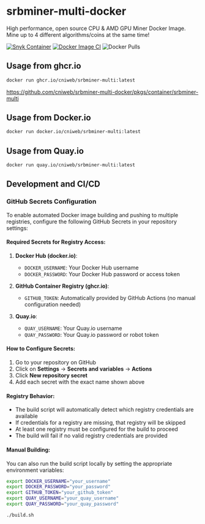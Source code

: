 # srbminer-multi-docker

High performance, open source CPU & AMD GPU Miner Docker Image.
Mine up to 4 different algorithms/coins at the same time!

[![Snyk Container](https://github.com/cniweb/srbminer-multi-docker/actions/workflows/snyk-container.yml/badge.svg)](https://github.com/cniweb/srbminer-multi-docker/actions/workflows/snyk-container.yml) [![Docker Image CI](https://github.com/cniweb/srbminer-multi-docker/actions/workflows/docker-image.yml/badge.svg)](https://github.com/cniweb/srbminer-multi-docker/actions/workflows/docker-image.yml) ![Docker Pulls](https://img.shields.io/docker/pulls/cniweb/srbminer-multi)

## Usage from ghcr.io

```bash
docker run ghcr.io/cniweb/srbminer-multi:latest
```

<https://github.com/cniweb/srbminer-multi-docker/pkgs/container/srbminer-multi>

## Usage from Docker.io

```bash
docker run docker.io/cniweb/srbminer-multi:latest
```

## Usage from Quay.io

```bash
docker run quay.io/cniweb/srbminer-multi:latest
```

## Development and CI/CD

### GitHub Secrets Configuration

To enable automated Docker image building and pushing to multiple registries, configure the following GitHub Secrets in your repository settings:

#### Required Secrets for Registry Access:

1. **Docker Hub (docker.io)**:
   - `DOCKER_USERNAME`: Your Docker Hub username
   - `DOCKER_PASSWORD`: Your Docker Hub password or access token

2. **GitHub Container Registry (ghcr.io)**:
   - `GITHUB_TOKEN`: Automatically provided by GitHub Actions (no manual configuration needed)

3. **Quay.io**:
   - `QUAY_USERNAME`: Your Quay.io username
   - `QUAY_PASSWORD`: Your Quay.io password or robot token

#### How to Configure Secrets:

1. Go to your repository on GitHub
2. Click on **Settings** → **Secrets and variables** → **Actions**
3. Click **New repository secret**
4. Add each secret with the exact name shown above

#### Registry Behavior:

- The build script will automatically detect which registry credentials are available
- If credentials for a registry are missing, that registry will be skipped
- At least one registry must be configured for the build to proceed
- The build will fail if no valid registry credentials are provided

#### Manual Building:

You can also run the build script locally by setting the appropriate environment variables:

```bash
export DOCKER_USERNAME="your_username"
export DOCKER_PASSWORD="your_password"
export GITHUB_TOKEN="your_github_token"
export QUAY_USERNAME="your_quay_username"
export QUAY_PASSWORD="your_quay_password"

./build.sh
```
